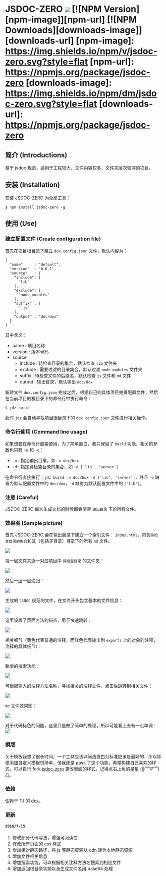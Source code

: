 JSDOC-ZERO ![](https://travis-ci.org/kahn1990/jsdoc-zero.svg?branch=master)
[![NPM Version][npm-image]][npm-url]
[![NPM Downloads][downloads-image]][downloads-url]
[npm-image]: https://img.shields.io/npm/v/jsdoc-zero.svg?style=flat
[npm-url]: https://npmjs.org/package/jsdoc-zero
[downloads-image]: https://img.shields.io/npm/dm/jsdoc-zero.svg?style=flat
[downloads-url]: https://npmjs.org/package/jsdoc-zero
===========================================================================
## 简介 (Introductions)

基于 jsdoc 规范，适用于工程较大、文件内容较多、文件夹层次较深的项目。

## 安装 (Installation)
安装 JSDOC-ZERO 为全局工具：

```
$ npm install jsdoc-zero -g
```

## 使用 (Use)

### 建立配置文件 (Create configuration file)

首先在项目根目录下建立 `dox.config.json` 文件，默认内容为：

```
{
  "name"     : "default",
  "version"  : "0.0.1",
  "source"   : {
    "include": [
      "lib"
    ],
    "exclude": [
      "node_modules"
    ],
    "suffix" : [
      ".js"
    ],
    "output" : "doc/dox"
  }
}
```

其中含义：

- name : 项目名称
- version : 版本号码
- source
    - include : 待检查目录的集合，默认检查 `lib` 文件夹
    - exclude : 需要过滤的目录集合，默认过滤 `node_modules` 文件夹
    - suffix : 待检查文件的后缀名，默认检查 `js` 文件和 `md` 文件
    - output : 输出目录，默认输出 `doc/dox`

新建文件 `dox.config.json` 完成之后，根据自己的具体项目完善配置文件，然后在当前项目的根目录下的命令行中执行命令：

```js
$ jdz build
```
此时 `jdz` 会自动寻找项目跟目录下的 `dox.config.json` 文件进行相关操作。

### 命令行使用 (Command line usage)

如果想要在命令行直接使用，为了简单直白，我只保留了 `build` 功能，相关的参数也只有 `-o` 和 `-d`：

- `-o` : 指定输出目录，如 `-o doc/box`
- `-d` : 指定待检查目录的集合，如 `-d ['lib', 'server']`

在命令行直接执行：`jdz build -o doc/box -d ['lib', 'server']`，并且 `-o` 缺省为默认配置文件中的 `doc/dox`，`-d` 缺省为默认配置文件中的 `['lib']`。

### 注意 (Careful)

JSDOC-ZERO 每次生成文档的时候都会清空 `输出目录` 下的所有文件。

### 效果图 (Sample picture)

首先 JSDOC-ZERO 会在输出目录下建立一个索引文件： `index.html`，包含`待检查目录的集合`和其（包括子目录）目录下的所有 `md` 文件。

![](./img/11_index.PNG)

每一层文件夹逐一对应项目中 `待检查目录` 的文件夹：

![](./img/11_dir.PNG)

然后一层一层递归：

![](./img/11_dir2.PNG)

生成的 `JSDOC` 规范的文件，在文件开头包含基本的文件信息：

![](./img/11_js1.PNG)

这里设置了页面方法的锚点，用于快速跳转：

![](./img/11_js4.PNG)

相关细节（黄色代表普通的注释，而红色代表输出到 `exports` 上的对象的注释，注释的具体细节）：

![](./img/11_js2.PNG)

新增的搜索功能：

![](./img/11_js5.PNG)

可根据输入的注释方法名称，寻找相关的注释文件，点击后跳转到相关文件：

![](./img/11_js6.PNG)

`md` 文件效果图：

![](./img/11_md.PNG)

对于代码标色的问题，这里只是做了简单的处理，所以可能看上去有一点单调：
![](./img/11_md2.PNG)

### 模版

关于模板我想了很长时间，一个工具应该以简洁直白为标准应该是最好的，所以即便添加自定义模板很简单，但我还是 pass 了这个功能，希望构建自己喜欢的样式，可以自行 fork [jsdoc-zero](https://github.com/kahn1990/jsdoc-zero) 更改里面的样式，记得点右上角的星星 (╬▔▽▔)凸。

### 依赖
依赖于 TJ 的 [dox](https://github.com/tj/dox)。

### 更新

#### `2016/7/15`

1. 修改部分代码写法，增强可阅读性
1. 修改所有页面的 css 样式
1. 增加相对静态路径，将 js 等静态资源从 cdn 转为本地静态资源
1. 增加文件相关信息
1. 增加搜索功能，可以根据相关注释方法名搜索到相应文件
1. 增加返回根目录功能以及生成文件名用 base64 处理
